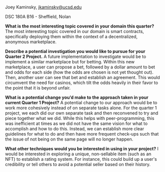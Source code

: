 Joey Kaminsky, jkaminsky@ucsd.edu 

DSC 180A B16 - Sheffield, Nolan


**What is the most interesting topic covered in your domain this quarter?**
The most interesting topic covered in our domain is smart contracts, specifically deploying them within the context of a decentralized, anonymous marketplace. 

**Describe a potential investigation you would like to pursue for your Quarter 2 Project.**
A future implementation to investigate would be to implement a similar marketplace but for betting. Within this new marketplace, a user can propose a bet, followed by a dollar amount to bet and odds for each side (how the odds are chosen is not yet thought out). Then, another user can see that bet and establish an agreement. This would circumvent the need for casinos, which tilt the odds heavily in their favor to the point that it is beyond unfair.

**What is a potential change you’d make to the approach taken in your current Quarter 1 Project?**
A potential change to our approach would be to work more cohesively instead of on separate tasks alone. For the quarter 1 project, we each did our own separate task and then reconvened to try and piece together what we did. While this helps with peer-programming, this was inefficient at times as we did not have the same vision for what to accomplish and how to do this. Instead, we can establish more clear guidelines for what to do and then have more frequent check-ups such that the issue of not being on the same page will no longer happen.

**What other techniques would you be interested in using in your project?**
I would be interested in exploring a unique, non-sellable item (such as an NFT) to establish a rating system. For instance, this could build up a user's credibility or tell others to avoid a potential seller based on their history.
